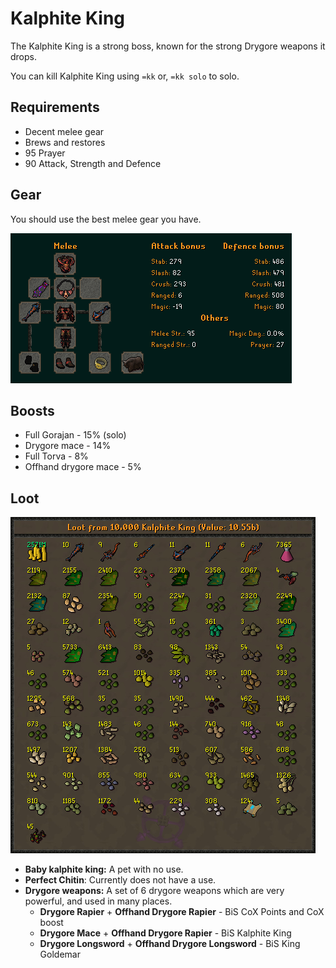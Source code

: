 # Kalphite King

The Kalphite King is a strong boss, known for the strong Drygore weapons it drops.

You can kill Kalphite King using `=kk` or, `=kk solo` to solo.

## Requirements

* Decent melee gear
* Brews and restores
* 95 Prayer
* 90 Attack, Strength and Defence

## Gear

You should use the best melee gear you have.

![BiS Gear for Kalphite King](../.gitbook/assets/image%20%289%29.png)

## Boosts

* Full Gorajan - 15% \(solo\)
* Drygore mace - 14%
* Full Torva - 8%
* Offhand drygore mace - 5%

## Loot

![Loot from 10,000 Kalphite King](../.gitbook/assets/osbot%20%283%29.png)

* **Baby kalphite king:** A pet with no use.
* **Perfect Chitin**: Currently does not have a use.
* **Drygore weapons:** A set of 6 drygore weapons which are very powerful, and used in many places.
  * **Drygore Rapier** + **Offhand Drygore Rapier** - BiS CoX Points and CoX boost
  * **Drygore Mace** + **Offhand Drygore Rapier** - BiS Kalphite King
  * **Drygore Longsword** + **Offhand Drygore Longsword** - BiS King Goldemar



